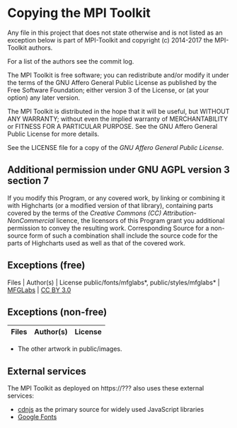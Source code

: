 Copying the MPI Toolkit
=======================

Any file in this project that does not state otherwise and is not listed as an
exception below is part of MPI-Toolkit and copyright (c) 2014-2017 the MPI-Toolkit authors.

For a list of the authors see the commit log.

The MPI Toolkit is free software; you can redistribute and/or modify it under the terms
of the GNU Affero General Public License as published by the Free Software
Foundation; either version 3 of the License, or (at your option) any later
version.

The MPI Toolkit is distributed in the hope that it will be useful, but WITHOUT ANY
WARRANTY; without even the implied warranty of MERCHANTABILITY or FITNESS FOR
A PARTICULAR PURPOSE. See the GNU Affero General Public License for more
details.

See the LICENSE file for a copy of the *GNU Affero General Public License*.

Additional permission under GNU AGPL version 3 section 7
--------------------------------------------------------

If you modify this Program, or any covered work, by linking or combining it
with Highcharts (or a modified version of that library), containing parts
covered by the terms of the *Creative Commons (CC) Attribution-NonCommercial*
licence, the licensors of this Program grant you additional permission to
convey the resulting work. Corresponding Source for a non-source form of such a
combination shall include the source code for the parts of Highcharts used as
well as that of the covered work.

Exceptions (free)
-----------------

Files | Author(s) | License
public/fonts/mfglabs*, public/styles/mfglabs* | [MFGLabs](https://github.com/MfgLabs/mfglabs-iconset) | [CC BY 3.0](https://creativecommons.org/licenses/by/3.0/deed.fr)


Exceptions (non-free)
---------------------

Files | Author(s) | License
--- | --- | ---



* The other artwork in public/images.


External services
-----------------

The MPI Toolkit as deployed on https://??? also uses these external services:

* [cdnjs](https://cdnjs.com/) as the primary source for widely used JavaScript libraries
* [Google Fonts](https://fonts.google.com/)
